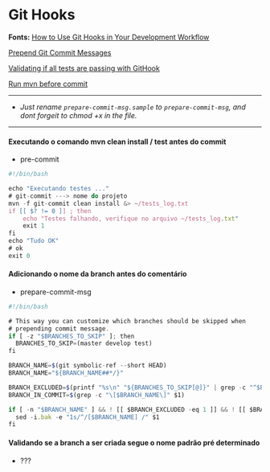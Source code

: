 # Git Hooks

**Fonts:**
[How to Use Git Hooks in Your Development Workflow](https://hackernoon.com/how-to-use-git-hooks-in-your-development-workflow-a94e66a0f3eb)

[Prepend Git Commit Messages](https://medium.com/@nicklee1/prepending-your-git-commit-messages-with-user-story-ids-3bfea00eab5a)

[Validating if all tests are passing with GitHook](https://www.youtube.com/watch?v=MF72e-12dxE)

[Run mvn before commit](https://codepad.co/snippet/running-junit-test-before-push-on-git-with-maven)

---

- *Just rename ```prepare-commit-msg.sample``` to ```prepare-commit-msg```, and dont forgeit to chmod +x in the file.*

---

#### Executando o comando mvn clean install / test antes do commit
- pre-commit
```javascript
#!/bin/bash

echo "Executando testes ..."
# git-commit ---> nome do projeto
mvn -f git-commit clean install &> ~/tests_log.txt
if [[ $? != 0 ]] ; then
	echo "Testes falhando, verifique no arquivo ~/tests_log.txt"
	exit 1
fi
echo "Tudo OK"
# ok
exit 0

```

#### Adicionando o nome da branch antes do comentário
- prepare-commit-msg
```javascript
#!/bin/bash

# This way you can customize which branches should be skipped when
# prepending commit message. 
if [ -z "$BRANCHES_TO_SKIP" ]; then
  BRANCHES_TO_SKIP=(master develop test)
fi

BRANCH_NAME=$(git symbolic-ref --short HEAD)
BRANCH_NAME="${BRANCH_NAME##*/}"

BRANCH_EXCLUDED=$(printf "%s\n" "${BRANCHES_TO_SKIP[@]}" | grep -c "^$BRANCH_NAME$")
BRANCH_IN_COMMIT=$(grep -c "\[$BRANCH_NAME\]" $1)

if [ -n "$BRANCH_NAME" ] && ! [[ $BRANCH_EXCLUDED -eq 1 ]] && ! [[ $BRANCH_IN_COMMIT -ge 1 ]]; then 
  sed -i.bak -e "1s/^/[$BRANCH_NAME] /" $1
fi
```
#### Validando se a branch a ser criada segue o nome padrão pré determinado
- ???
```javascript
```

